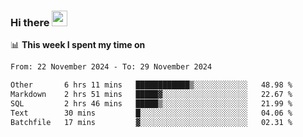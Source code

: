 ### Hi there <a href="https://www.gautamkrishnar.com/"><img src="https://media.giphy.com/media/hvRJCLFzcasrR4ia7z/giphy.gif" width="25px"></a>

📊 **This week I spent my time on**

<!--START_SECTION:waka-->

```txt
From: 22 November 2024 - To: 29 November 2024

Other       6 hrs 11 mins   ████████████▒░░░░░░░░░░░░   48.98 %
Markdown    2 hrs 51 mins   █████▓░░░░░░░░░░░░░░░░░░░   22.67 %
SQL         2 hrs 46 mins   █████▒░░░░░░░░░░░░░░░░░░░   21.99 %
Text        30 mins         █░░░░░░░░░░░░░░░░░░░░░░░░   04.06 %
Batchfile   17 mins         ▓░░░░░░░░░░░░░░░░░░░░░░░░   02.31 %
```

<!--END_SECTION:waka-->
